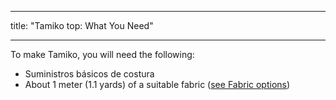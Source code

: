- - -
title: "Tamiko top: What You Need"
- - -

To make Tamiko, you will need the following:

- Suministros básicos de costura
- About 1 meter (1.1 yards) of a suitable fabric ([see Fabric options](/docs/patterns/tamiko/fabric))
